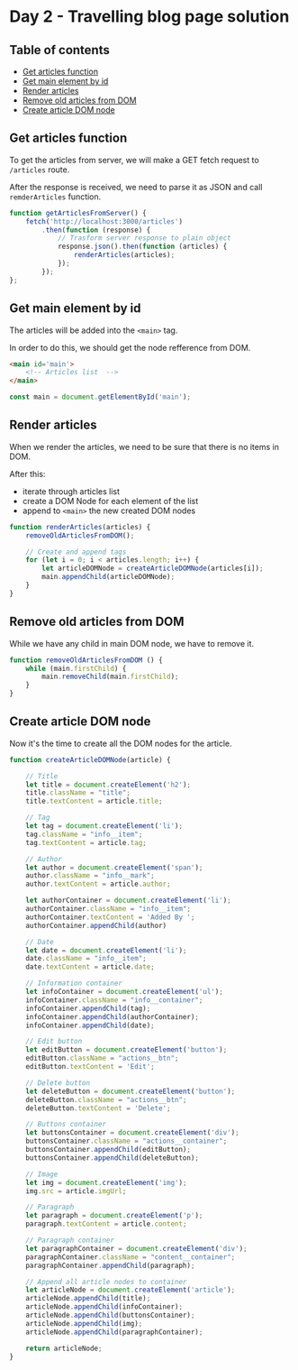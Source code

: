 # Day 2 - Travelling blog page solution

## Table of contents

- [Get articles function](#get-articles-function)
- [Get main element by id](#get-main-element-by-id)
- [Render articles](#render-articles)
- [Remove old articles from DOM](#remove-old-articles-from-dom)
- [Create article DOM node](#create-article-dom-node)

## Get articles function

To get the articles from server, we will make a GET fetch request to `/articles` route.

After the response is received, we need to parse it as JSON and call `remderArticles` function.

```JavaScript
function getArticlesFromServer() {
    fetch('http://localhost:3000/articles')
        .then(function (response) {
            // Trasform server response to plain object
            response.json().then(function (articles) {
                renderArticles(articles);
            });
        });
};
```

## Get main element by id

The articles will be added into the `<main>` tag.

In order to do this, we should get the node refference from DOM.

```HTML
<main id='main'>
    <!-- Articles list  -->
</main>
```

```JavaScript
const main = document.getElementById('main');
```

## Render articles

When we render the articles, we need to be sure that there is no items in DOM.

After this:

- iterate through articles list
- create a DOM Node for each element of the list
- append to `<main>` the new created DOM nodes

```JavaScript
function renderArticles(articles) {
    removeOldArticlesFromDOM();

    // Create and append tags
    for (let i = 0; i < articles.length; i++) {
        let articleDOMNode = createArticleDOMNode(articles[i]);
        main.appendChild(articleDOMNode);
    }
}
```

## Remove old articles from DOM

While we have any child in main DOM node, we have to remove it.

```JavaScript
function removeOldArticlesFromDOM () {
    while (main.firstChild) {
        main.removeChild(main.firstChild);
    }
}
```

## Create article DOM node

Now it's the time to create all the DOM nodes for the article.

```JavaScript
function createArticleDOMNode(article) {

    // Title
    let title = document.createElement('h2');
    title.className = "title";
    title.textContent = article.title;

    // Tag
    let tag = document.createElement('li');
    tag.className = "info__item";
    tag.textContent = article.tag;

    // Author
    let author = document.createElement('span');
    author.className = "info__mark";
    author.textContent = article.author;

    let authorContainer = document.createElement('li');
    authorContainer.className = "info__item";
    authorContainer.textContent = 'Added By ';
    authorContainer.appendChild(author)

    // Date
    let date = document.createElement('li');
    date.className = "info__item";
    date.textContent = article.date;

    // Information container
    let infoContainer = document.createElement('ul');
    infoContainer.className = "info__container";
    infoContainer.appendChild(tag);
    infoContainer.appendChild(authorContainer);
    infoContainer.appendChild(date);

    // Edit button
    let editButton = document.createElement('button');
    editButton.className = "actions__btn";
    editButton.textContent = 'Edit';

    // Delete button
    let deleteButton = document.createElement('button');
    deleteButton.className = "actions__btn";
    deleteButton.textContent = 'Delete';

    // Buttons container
    let buttonsContainer = document.createElement('div');
    buttonsContainer.className = "actions__container";
    buttonsContainer.appendChild(editButton);
    buttonsContainer.appendChild(deleteButton);

    // Image
    let img = document.createElement('img');
    img.src = article.imgUrl;

    // Paragraph
    let paragraph = document.createElement('p');
    paragraph.textContent = article.content;

    // Paragraph container
    let paragraphContainer = document.createElement('div');
    paragraphContainer.className = "content__container";
    paragraphContainer.appendChild(paragraph);

    // Append all article nodes to container
    let articleNode = document.createElement('article');
    articleNode.appendChild(title);
    articleNode.appendChild(infoContainer);
    articleNode.appendChild(buttonsContainer);
    articleNode.appendChild(img);
    articleNode.appendChild(paragraphContainer);

    return articleNode;
}
```